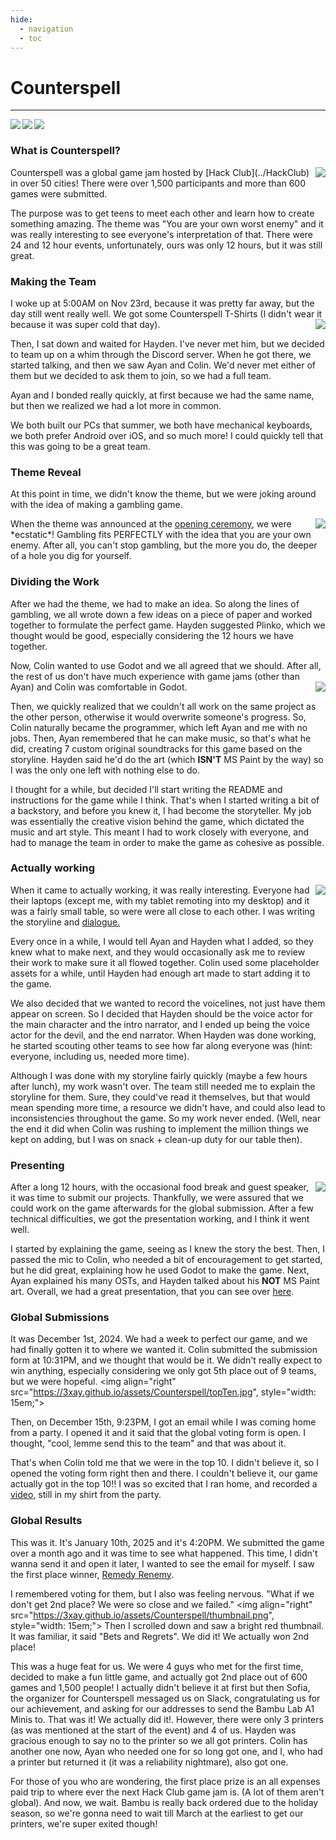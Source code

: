 ```yaml
---
hide:
  - navigation
  - toc
---
```


# Counterspell
***
<a href="https://counterspell.hackclub.com/" id="imgLink"> <img align="left" src="https://3xay.github.io/assets/hc.png" id="imgIcon"></a>
<a href="https://youtube.com/shorts/ejDgxPO1Svg" id="imgLink"><img align="left" src="https://3xay.github.io/assets/youtube.png" id="imgIcon"></a>
<a href="https://github.com/Kolin63/BetsAndRegrets" id="imgLink"><img align="left" src="https://3xay.github.io/assets/github.png" id="imgIcon"></a>
<br>

### What is Counterspell?
<img align="right" src="https://3xay.github.io/assets/Counterspell/counterspellLogo.png">
Counterspell was a global game jam hosted by [Hack Club](../HackClub) in over 50 cities! There were over 1,500 participants and more than 600 games were submitted.

The purpose was to get teens to meet each other and learn how to create something amazing. The theme was "You are your own worst enemy" and it was really interesting
to see everyone's interpretation of that. There were 24 and 12 hour events, unfortunately, ours was only 12 hours, but it was still great.
<br>

### Making the Team

I woke up at 5:00AM on Nov 23rd, because it was pretty far away, but the day still went really well. We got some Counterspell T-Shirts (I didn't wear it because it was super cold that day).
<img align="right" src="https://3xay.github.io/assets/Counterspell/tshirt.jpg">

Then, I sat down and waited for Hayden. I've never met him, but we decided to team up on a whim through the Discord server. When he got there, we started talking, and then we saw Ayan and Colin.
We'd never met either of them but we decided to ask them to join, so we had a full team. 

Ayan and I bonded really quickly, at first because we had the same name, but then we realized we had a lot more in common. 

We both built our PCs that summer, we both have mechanical keyboards, we both prefer Android over iOS, and so much more!
I could quickly tell that this was going to be a great team.
<br>

### Theme Reveal
At this point in time, we didn't know the theme, but we were joking around with the idea of making a gambling game.

<img align="right" src="https://3xay.github.io/assets/Counterspell/theme.png">
When the theme was announced at the <a href="https://docs.google.com/presentation/d/1d30-2VoUgrkh-9KYRf9bnO4ib1cxjcJfW8CmEnVtvYk/edit?usp=sharing">opening ceremony</a>, we were *ecstatic*! Gambling fits PERFECTLY with the idea that you are your own enemy.
After all, you can't stop gambling, but the more you do, the deeper of a hole you dig for yourself.
<br>

### Dividing the Work
After we had the theme, we had to make an idea. So along the lines of gambling, we all wrote down a few ideas on a piece of paper and worked together to formulate the perfect game.
Hayden suggested Plinko, which we thought would be good, especially considering the 12 hours we have together. 

Now, Colin wanted to use Godot and we all agreed that we should. After all, the rest of us don't have much experience with game jams (other than Ayan) and Colin was comfortable in Godot.
<img align="right" src="https://3xay.github.io/assets/Counterspell/group.jpg">

Then, we quickly realized that we couldn't all work on the same project as the other person, otherwise it would overwrite someone's progress. 
So, Colin naturally became the programmer, which left Ayan and me with no jobs. Then, Ayan remembered that he can make music, so that's what he did, creating 7 custom original soundtracks for this game based on the storyline.
Hayden said he'd do the art (which <b>ISN'T</b> MS Paint by the way) so I was the only one left with nothing else to do. 

I thought for a while, but decided I'll start writing the README and instructions for the game while I think. That's when I started writing a bit of a backstory, and before you knew it, I had become the storyteller.
 My job was essentially the creative vision behind the game, which dictated the music and art style.
This meant I had to work closely with everyone, and had to manage the team in order to make the game as cohesive as possible.
<br>

### Actually working
<img align="right" src="https://3xay.github.io/assets/Counterspell/working.jpg">
When it came to actually working, it was really interesting. Everyone had their laptops (except me, with my tablet remoting into my desktop)
and it was a fairly small table, so were were all close to each other. I was writing the storyline and <a href="https://github.com/Kolin63/BetsAndRegrets/blob/ayan/Dialogue.md">dialogue.</a>

Every once in a while, I would tell Ayan and Hayden what I added, so they knew what to make next, and they would occasionally ask me to review their work to make sure it all flowed together.
Colin used some placeholder assets for a while, until Hayden had enough art made to start adding it to the game. 

We also decided that we wanted to record the voicelines, not just have them appear on screen.
So I decided that Hayden should be the voice actor for the main character and the intro narrator, and I ended up being the voice actor for the devil, and the end narrator.
When Hayden was done working, he started scouting other teams to see how far along everyone was (hint: everyone, including us, needed more time).

Although I was done with my storyline fairly quickly (maybe a few hours after lunch), my work wasn't over. The team still needed me to explain the storyline for them. Sure, they could've read it themselves,
but that would mean spending more time, a resource we didn't have, and could also lead to inconsistencies throughout the game. So my work never ended. (Well, near the end it did when Colin was rushing
to implement the million things we kept on adding, but I was on snack + clean-up duty for our table then).
<br>

### Presenting
<img align="right" src="https://3xay.github.io/assets/Counterspell/presenting.png">
After a long 12 hours, with the occasional food break and guest speaker, it was time to submit our projects. Thankfully, we were assured that we could work on the game afterwards for the global submission.
After a few technical difficulties, we got the presentation working, and I think it went well. 

I started by explaining the game, seeing as I knew the story the best. Then, I passed the mic to Colin, who needed a bit of encouragement to get started, but he did great, explaining how he used Godot to make the game.
Next, Ayan explained his many OSTs, and Hayden talked about his <b>NOT</b> MS Paint art.
Overall, we had a great presentation, that you can see over <a href="https://3xay.github.io/assets/Counterspell/Presentation.mp4">here</a>.
<br>

### Global Submissions
It was December 1st, 2024. We had a week to perfect our game, and we had finally gotten it to where we wanted it. Colin submitted the submission form at 10:31PM, and we thought that would be it.
We didn't really expect to win anything, especially considering we only got 5th place out of 9 teams, but we were hopeful. 
<img align="right" src="https://3xay.github.io/assets/Counterspell/topTen.jpg", style="width: 15em;">

Then, on December 15th, 9:23PM, I got an email while I was coming home from a party. I opened it and it said that the global voting form is open. I thought, "cool, lemme send this to the team" and that was about it. 

That's when Colin told me that we were in the top 10. I didn't believe it, so I opened the voting form right then and there. I couldn't believe it, our game actually got in the top 10!!
I was so excited that I ran home, and recorded a <a href="https://www.youtube.com/shorts/ITvrHvrxOI0">video</a>, still in my shirt from the party.


### Global Results
This was it. It's January 10th, 2025 and it's 4:20PM. We submitted the game over a month ago and it was time to see what happened.
This time, I didn't wanna send it and open it later, I wanted to see the email for myself. I saw the first place winner, [Remedy Renemy](https://bucketfish.itch.io/remedy-renemy).

I remembered voting for them, but I also was feeling nervous. "What if we don't get 2nd place? We were so close and we failed."
<img align="right" src="https://3xay.github.io/assets/Counterspell/thumbnail.png", style="width: 15em;">
Then I scrolled down and saw a bright red thumbnail. It was familiar, it said "Bets and Regrets". We did it! We actually won 2nd place!

This was a huge feat for us. We were 4 guys who met for the first time, decided to make a fun little game, and actually got 2nd place out of 600 games and 1,500 people!
I actually didn't believe it at first but then Sofia, the organizer for Counterspell messaged us on Slack, congratulating us for our achievement, and asking for our addresses
to send the Bambu Lab A1 Minis to. 
That was it! We actually did it!. However, there were only 3 printers (as was mentioned at the start of the event) and 4 of us.
Hayden was gracious enough to say no to the printer so we all got printers. Colin has another one now, Ayan who needed one for so long got one, and I, who had a printer but returned it (it was a reliability nightmare), also got one.

For those of you who are wondering, the first place prize is an all expenses paid trip to where ever the next Hack Club game jam is. (A lot of them aren't global).
And now, we wait. Bambu is really back ordered due to the holiday season, so we're gonna need to wait till March at the earliest to get our printers, we're super exited though!